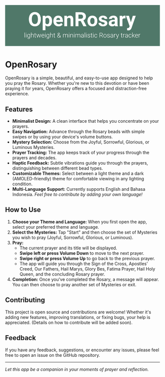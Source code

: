 <div align="center"> <img src="repo_banner.png"> </div>

# OpenRosary

OpenRosary is a simple, beautiful, and easy-to-use app designed to help you pray the Rosary. Whether you're new to this devotion or have been praying it for years, OpenRosary offers a focused and distraction-free experience.

## Features

*   **Minimalist Design:** A clean interface that helps you concentrate on your prayers.
*   **Easy Navigation:** Advance through the Rosary beads with simple swipes or by using your device's volume buttons.
*   **Mystery Selection:** Choose from the Joyful, Sorrowful, Glorious, or Luminous Mysteries.
*   **Prayer Tracking:** The app keeps track of your progress through the prayers and decades.
*   **Haptic Feedback:** Subtle vibrations guide you through the prayers, distinguishing between different bead types.
*   **Customizable Themes:** Select between a light theme and a dark (AMOLED-friendly) theme for comfortable viewing in any lighting condition.
*   **Multi-Language Support:** Currently supports English and Bahasa Indonesia. *Feel free to contribute by adding your own language!*

## How to Use

1.  **Choose your Theme and Language:** When you first open the app, select your preferred theme and language.
2.  **Select the Mysteries:** Tap "Start" and then choose the set of Mysteries you wish to pray (Joyful, Sorrowful, Glorious, or Luminous).
3.  **Pray:**
    *   The current prayer and its title will be displayed.
    *   **Swipe left or press Volume Down** to move to the next prayer.
    *   **Swipe right or press Volume Up** to go back to the previous prayer.
    *   The app will guide you through the Sign of the Cross, Apostles' Creed, Our Fathers, Hail Marys, Glory Bes, Fatima Prayer, Hail Holy Queen, and the concluding Rosary prayer.
4.  **Completion:** Once you've completed the Rosary, a message will appear. You can then choose to pray another set of Mysteries or exit.

## Contributing

This project is open source and contributions are welcome! Whether it's adding new features, improving translations, or fixing bugs, your help is appreciated. (Details on how to contribute will be added soon).

## Feedback

If you have any feedback, suggestions, or encounter any issues, please feel free to open an issue on the GitHub repository.

---

*Let this app be a companion in your moments of prayer and reflection.*